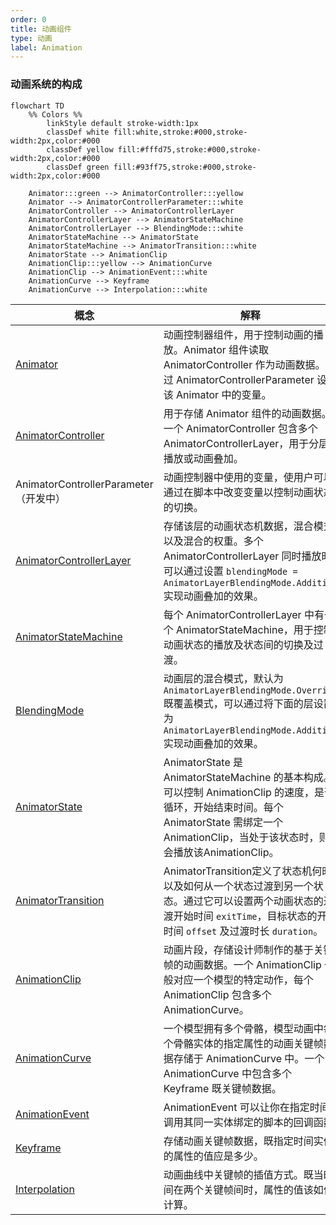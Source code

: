 ```yaml
---
order: 0
title: 动画组件
type: 动画
label: Animation
---
```


### 动画系统的构成

```mermaid
flowchart TD
	%% Colors %%
		linkStyle default stroke-width:1px
		classDef white fill:white,stroke:#000,stroke-width:2px,color:#000
		classDef yellow fill:#fffd75,stroke:#000,stroke-width:2px,color:#000
		classDef green fill:#93ff75,stroke:#000,stroke-width:2px,color:#000

    Animator:::green --> AnimatorController:::yellow
    Animator --> AnimatorControllerParameter:::white
    AnimatorController --> AnimatorControllerLayer
    AnimatorControllerLayer --> AnimatorStateMachine
    AnimatorControllerLayer --> BlendingMode:::white
    AnimatorStateMachine --> AnimatorState
    AnimatorStateMachine --> AnimatorTransition:::white
    AnimatorState --> AnimationClip
    AnimationClip:::yellow --> AnimationCurve
    AnimationClip --> AnimationEvent:::white
    AnimationCurve --> Keyframe
    AnimationCurve --> Interpolation:::white
 ```
  

| 概念                                                         | 解释                                                         |
| ------------------------------------------------------------ | ------------------------------------------------------------ |
| [Animator](${api}core/Animator)                              | 动画控制器组件，用于控制动画的播放。Animator 组件读取 AnimatorController 作为动画数据。通过 AnimatorControllerParameter 设置该 Animator 中的变量。 |
| [AnimatorController](${api}core/AnimatorController)          | 用于存储 Animator 组件的动画数据。一个 AnimatorController 包含多个 AnimatorControllerLayer，用于分层播放或动画叠加。 |
| AnimatorControllerParameter（开发中）                        | 动画控制器中使用的变量，使用户可以通过在脚本中改变变量以控制动画状态的切换。 |
| [AnimatorControllerLayer](${api}core/AnimatorControllerLayer) | 存储该层的动画状态机数据，混合模式以及混合的权重。多个 AnimatorControllerLayer 同时播放时可以通过设置 `blendingMode = AnimatorLayerBlendingMode.Additive` 实现动画叠加的效果。 |
| [AnimatorStateMachine](${api}core/AnimatorStateMachine)      | 每个 AnimatorControllerLayer 中有一个 AnimatorStateMachine，用于控制动画状态的播放及状态间的切换及过渡。 |
| [BlendingMode](${api}core/AnimatorControllerLayer#blendingMode) | 动画层的混合模式，默认为 `AnimatorLayerBlendingMode.Override` 既覆盖模式，可以通过将下面的层设置为 `AnimatorLayerBlendingMode.Additive` 实现动画叠加的效果。 |
| [AnimatorState](${api}core/AnimatorState)                    | AnimatorState 是 AnimatorStateMachine 的基本构成。可以控制 AnimationClip 的速度，是否循环，开始结束时间。每个 AnimatorState 需绑定一个 AnimationClip，当处于该状态时，则会播放该AnimationClip。 |
| [AnimatorTransition](${api}core/AnimatorTransition)          | AnimatorTransition定义了状态机何时以及如何从一个状态过渡到另一个状态。通过它可以设置两个动画状态的过渡开始时间 `exitTime`，目标状态的开始时间 `offset` 及过渡时长 `duration`。 |
| [AnimationClip](${api}core/AnimationClip)                    | 动画片段，存储设计师制作的基于关键帧的动画数据。一个 AnimationClip 一般对应一个模型的特定动作，每个 AnimationClip 包含多个 AnimationCurve。 |
| [AnimationCurve](${api}core/AnimationCurve)                  | 一个模型拥有多个骨骼，模型动画中每个骨骼实体的指定属性的动画关键帧数据存储于 AnimationCurve 中。一个 AnimationCurve 中包含多个 Keyframe 既关键帧数据。 |
| [AnimationEvent](${api}core/AnimationEvent)                  | AnimationEvent 可以让你在指定时间调用其同一实体绑定的脚本的回调函数. |
| [Keyframe](${api}core/KeyFrame)                              | 存储动画关键帧数据，既指定时间实体的属性的值应是多少。       |
| [Interpolation](${api}core/AnimationCurve#interpolation)     | 动画曲线中关键帧的插值方式。既当时间在两个关键帧间时，属性的值该如何计算。 |

